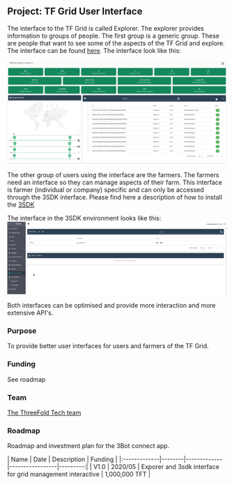## Project: TF Grid User Interface

The interface to the TF Grid is called Explorer. The explorer provides information to groups of people. The first group is a generic group.  These are people that want to see some of the aspects of the TF Grid and explore.  The interface can be found [here](https://explorer.grid.tf/).  The interface look like this:

![](./img/explorer.png)

The other group of users using the interface are the farmers. The farmers need an interface so they can manage aspects of their farm.  This interface is farmer (individual or company) specific and can only be accessed through the 3SDK interface.  Please find here a description of how to install the [3SDK](https://github.com/threefoldtech/jumpscaleX_core/blob/development/docs/3sdk/3sdk_install.md)

The interface in the 3SDK environment looks like this:
![](./img/3sdk-farm-management.png)

Both interfaces can be optimised and provide more interaction and more extensive API's.

### Purpose
To provide better user interfaces for users and farmers of the TF Grid.


### Funding
See roadmap

### Team

[The ThreeFold Tech team](https://www.threefold.tech)

### Roadmap

Roadmap and investment plan for the 3Bot connect app.

| Name         | Date   | Description | Funding |
|:-------------|--------|-------------|-----------------|---------:|
| V1.0 |  2020/05 | Exporer and 3sdk interface for grid management interactive | 1,000,000 TFT |